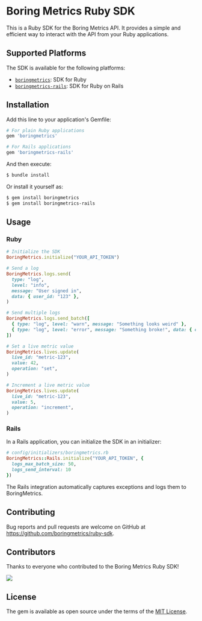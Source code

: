 # Boring Metrics Ruby SDK

This is a Ruby SDK for the Boring Metrics API. It provides a simple and efficient way to interact with the API from your Ruby applications.

## Supported Platforms

The SDK is available for the following platforms:

- [`boringmetrics`](https://github.com/boringmetrics/ruby-sdk/tree/main/packages/boringmetrics): SDK for Ruby
- [`boringmetrics-rails`](https://github.com/boringmetrics/ruby-sdk/tree/main/packages/boringmetrics-rails): SDK for Ruby on Rails

## Installation

Add this line to your application's Gemfile:

```ruby
# For plain Ruby applications
gem 'boringmetrics'

# For Rails applications
gem 'boringmetrics-rails'
```

And then execute:

```bash
$ bundle install
```

Or install it yourself as:

```bash
$ gem install boringmetrics
$ gem install boringmetrics-rails
```

## Usage

### Ruby

```ruby
# Initialize the SDK
BoringMetrics.initialize("YOUR_API_TOKEN")

# Send a log
BoringMetrics.logs.send(
  type: "log",
  level: "info",
  message: "User signed in",
  data: { user_id: "123" },
)

# Send multiple logs
BoringMetrics.logs.send_batch([
  { type: "log", level: "warn", message: "Something looks weird" },
  { type: "log", level: "error", message: "Something broke!", data: { error: "Connection timeout" } }
])

# Set a live metric value
BoringMetrics.lives.update(
  live_id: "metric-123",
  value: 42,
  operation: "set",
)

# Increment a live metric value
BoringMetrics.lives.update(
  live_id: "metric-123",
  value: 5,
  operation: "increment",
)
```

### Rails

In a Rails application, you can initialize the SDK in an initializer:

```ruby
# config/initializers/boringmetrics.rb
BoringMetrics::Rails.initialize("YOUR_API_TOKEN", {
  logs_max_batch_size: 50,
  logs_send_interval: 10
})
```

The Rails integration automatically captures exceptions and logs them to BoringMetrics.

## Contributing

Bug reports and pull requests are welcome on GitHub at https://github.com/boringmetrics/ruby-sdk.

## Contributors

Thanks to everyone who contributed to the Boring Metrics Ruby SDK!

<a href="https://github.com/boringmetrics/ruby-sdk/graphs/contributors">
  <img src="https://contributors-img.web.app/image?repo=boringmetrics/ruby-sdk" />
</a>

## License

The gem is available as open source under the terms of the [MIT License](https://opensource.org/licenses/MIT).
